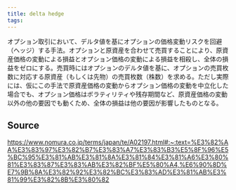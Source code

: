 ```yaml
---
title: delta hedge
tags: 
---
```


オプション取引において、デルタ値を基にオプションの価格変動リスクを回避（ヘッジ）する手法。オプションと原資産を合わせて売買することにより、原資産価格の変動による損益とオプション価格の変動による損益を相殺し、全体の損益をゼロにする。売買時にはオプションのデルタ値を基に、オプションの売買枚数に対応する原資産（もしくは先物）の売買枚数（株数）を求める。ただし実際には、仮にこの手法で原資産価格の変動からオプション価格の変動を中立化した場合でも、オプション価格はボラティリティや残存期間など、原資産価格の変動以外の他の要因でも動くため、全体の損益は他の要因が影響したものとなる。

## Source
https://www.nomura.co.jp/terms/japan/te/A02197.html#:~:text=%E3%82%AA%E3%83%97%E3%82%B7%E3%83%A7%E3%83%B3%E5%8F%96%E5%BC%95%E3%81%AB%E3%81%8A%E3%81%84%E3%81%A6%E3%80%81%E3%83%87%E3%83%AB%E3%82%BF%E5%80%A4,%E6%90%8D%E7%9B%8A%E3%82%92%E3%82%BC%E3%83%AD%E3%81%AB%E3%81%99%E3%82%8B%E3%80%82